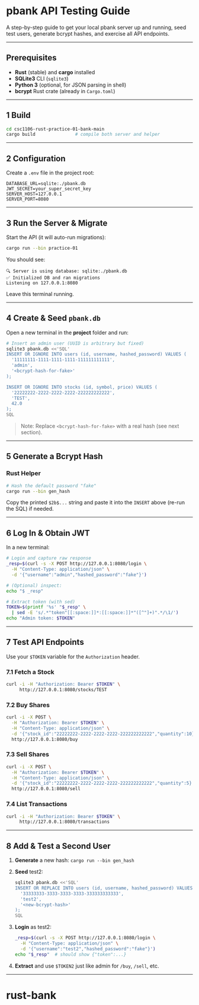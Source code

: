 # pbank API Testing Guide

A step-by-step guide to get your local pbank server up and running, seed test users, generate bcrypt hashes, and exercise all API endpoints.

---

## Prerequisites

* **Rust** (stable) and **cargo** installed
* **SQLite3** CLI (`sqlite3`)
* **Python 3** (optional, for JSON parsing in shell)
* **bcrypt** Rust crate (already in `Cargo.toml`)

---

## 1  Build

```bash
cd csc1106-rust-practice-01-bank-main
cargo build               # compile both server and helper
```

---

## 2 Configuration

Create a `.env` file in the project root:

```env
DATABASE_URL=sqlite:./pbank.db
JWT_SECRET=your_super_secret_key
SERVER_HOST=127.0.0.1
SERVER_PORT=8080
```

---

## 3 Run the Server & Migrate

Start the API (it will auto-run migrations):

```bash
cargo run --bin practice-01
```

You should see:

```
🔍 Server is using database: sqlite:./pbank.db
✅ Initialized DB and ran migrations
Listening on 127.0.0.1:8080
```

Leave this terminal running.

---

## 4 Create & Seed `pbank.db`

Open a new terminal in the **project** folder and run:

```bash
# Insert an admin user (UUID is arbitrary but fixed)
sqlite3 pbank.db <<'SQL'
INSERT OR IGNORE INTO users (id, username, hashed_password) VALUES (
  '11111111-1111-1111-1111-111111111111',
  'admin',
  '<bcrypt-hash-for-fake>'
);

INSERT OR IGNORE INTO stocks (id, symbol, price) VALUES (
  '22222222-2222-2222-2222-222222222222',
  'TEST',
  42.0
);
SQL
```

> Note: Replace `<bcrypt-hash-for-fake>` with a real hash (see next section).

---

## 5 Generate a Bcrypt Hash

### Rust Helper

```bash
# Hash the default password "fake"
cargo run --bin gen_hash

```

Copy the printed `$2b$...` string and paste it into the `INSERT` above (re-run the SQL) if needed.


---

## 6 Log In & Obtain JWT

In a new terminal:

```bash
# Login and capture raw response
_resp=$(curl -s -X POST http://127.0.0.1:8080/login \
  -H "Content-Type: application/json" \
  -d '{"username":"admin","hashed_password":"fake"}')

# (Optional) inspect:
echo "$ _resp"

# Extract token (with sed)
TOKEN=$(printf '%s' "$_resp" \
  | sed -E 's/.*"token"[[:space:]]*:[[:space:]]*"([^"]+)".*/\1/')
echo "Admin token: $TOKEN"
```

---

## 7 Test API Endpoints

Use your `$TOKEN` variable for the `Authorization` header.

### 7.1 Fetch a Stock

```bash
curl -i -H "Authorization: Bearer $TOKEN" \
     http://127.0.0.1:8080/stocks/TEST
```

### 7.2 Buy Shares

```bash
curl -i -X POST \
  -H "Authorization: Bearer $TOKEN" \
  -H "Content-Type: application/json" \
  -d '{"stock_id":"22222222-2222-2222-2222-222222222222","quantity":10}' \
  http://127.0.0.1:8080/buy
```

### 7.3 Sell Shares

```bash
curl -i -X POST \
  -H "Authorization: Bearer $TOKEN" \
  -H "Content-Type: application/json" \
  -d '{"stock_id":"22222222-2222-2222-2222-222222222222","quantity":5}' \
  http://127.0.0.1:8080/sell
```

### 7.4 List Transactions

```bash
curl -i -H "Authorization: Bearer $TOKEN" \
     http://127.0.0.1:8080/transactions
```

---

## 8 Add & Test a Second User

1. **Generate** a new hash: `cargo run --bin gen_hash`
2. **Seed** test2:

   ```bash
   sqlite3 pbank.db <<'SQL'
   INSERT OR REPLACE INTO users (id, username, hashed_password) VALUES (
     '33333333-3333-3333-3333-333333333333',
     'test2',
     '<new-bcrypt-hash>'
   );
   SQL
   ```
3. **Login** as test2:

   ```bash
   _resp=$(curl -s -X POST http://127.0.0.1:8080/login \
     -H "Content-Type: application/json" \
     -d '{"username":"test2","hashed_password":"fake"}')
   echo "$_resp"  # should show {"token":...}
   ```
4. **Extract** and use `$TOKEN2` just like admin for `/buy`, `/sell`, etc.

---
# rust-bank
